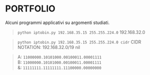 # PORTFOLIO
Alcuni programmi applicativi su argomenti studiati.

> `python iptobin.py 192.168.35.15 255.255.224.0`
   192.168.32.0
   
> `python iptobin.py 192.168.35.15 255.255.224.0 cidr` 
   CIDR NOTATION: 192.168.32.0/19
   nil


> A: `11000000.10101000.00100011.00001111`  
B: `11000000.10101000.00100011.00001111`  
&: `11111111.11111111.11100000.00000000`

